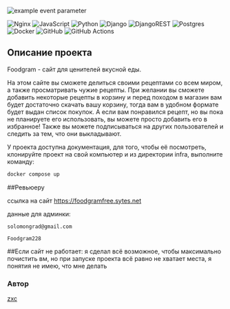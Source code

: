 ![example event parameter](https://github.com/solomongrad/foodgram/actions/workflows/main.yml/badge.svg)

![Nginx](https://img.shields.io/badge/nginx-%23009639.svg?style=for-the-badge&logo=nginx&logoColor=white) ![JavaScript](https://img.shields.io/badge/javascript-%23323330.svg?style=for-the-badge&logo=javascript&logoColor=%23F7DF1E) ![Python](https://img.shields.io/badge/python-3670A0?style=for-the-badge&logo=python&logoColor=ffdd54) ![Django](https://img.shields.io/badge/django-%23092E20.svg?style=for-the-badge&logo=django&logoColor=white) ![DjangoREST](https://img.shields.io/badge/DJANGO-REST-ff1709?style=for-the-badge&logo=django&logoColor=white&color=ff1709&labelColor=gray) ![Postgres](https://img.shields.io/badge/postgres-%23316192.svg?style=for-the-badge&logo=postgresql&logoColor=white) ![Docker](https://img.shields.io/badge/docker-%230db7ed.svg?style=for-the-badge&logo=docker&logoColor=white) ![GitHub](https://img.shields.io/badge/github-%23121011.svg?style=for-the-badge&logo=github&logoColor=white) ![GitHub Actions](https://img.shields.io/badge/github%20actions-%232671E5.svg?style=for-the-badge&logo=githubactions&logoColor=white)

## Описание проекта 
Foodgram - сайт для ценителей вкусной еды.

На этом сайте вы сможете делиться своими рецептами со всем миром, а также просматривать чужие рецепты. При желании вы сможете добавить некоторые рецепты в корзину и перед походом в магазин вам будет достаточно скачать вашу корзину, тогда вам в удобном формате будет выдан список покупок. А если вам понравился рецепт, но вы пока не планируете его использовать, вы можете просто добавить его в избранное! Также вы можете подписываться на других пользователей и следить за тем, что они выкладывают.

У проекта доступна документация, для того, чтобы её посмотреть, клонируйте проект на свой компьютер и из директории infra, выполните команду:
```bash
docker compose up
```

##Ревьюеру

ссылка на сайт https://foodgramfree.sytes.net

данные для админки:
```
solomongrad@gmail.com
```

```
Foodgram228
```

##Если сайт не работает: я сделал всё возможное, чтобы максимально почистить вм, но при запуске проекта всё равно не хватает места, я понятия не имею, что мне делать 

### Автор

[zxc](https://github.com/solomongrad)